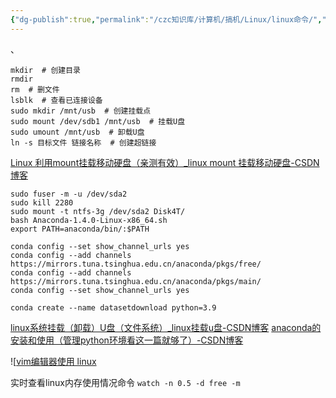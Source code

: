 ```yaml
---
{"dg-publish":true,"permalink":"/czc知识库/计算机/搞机/Linux/linux命令/","dgPassFrontmatter":true,"created":"2024-06-18T17:45:20.647+08:00","updated":"2024-12-08T11:41:39.208+08:00"}
---
```



、
```
mkdir  # 创建目录
rmdir
rm  # 删文件
lsblk  # 查看已连接设备
sudo mkdir /mnt/usb  # 创建挂载点
sudo mount /dev/sdb1 /mnt/usb  # 挂载U盘
sudo umount /mnt/usb  # 卸载U盘
ln -s 目标文件 链接名称  # 创建超链接
```

[Linux 利用mount挂载移动硬盘（亲测有效）\_linux mount 挂载移动硬盘-CSDN博客](https://blog.csdn.net/qq_52302919/article/details/137552864)



```linux
sudo fuser -m -u /dev/sda2
sudo kill 2280
sudo mount -t ntfs-3g /dev/sda2 Disk4T/
bash Anaconda-1.4.0-Linux-x86_64.sh
export PATH=anaconda/bin/:$PATH

conda config --set show_channel_urls yes
conda config --add channels https://mirrors.tuna.tsinghua.edu.cn/anaconda/pkgs/free/
conda config --add channels https://mirrors.tuna.tsinghua.edu.cn/anaconda/pkgs/main/
conda config --set show_channel_urls yes

conda create --name datasetdownload python=3.9
```


[linux系统挂载（卸载）U盘（文件系统）\_linux挂载u盘-CSDN博客](https://blog.csdn.net/stay_zezo/article/details/80715761)
[anaconda的安装和使用（管理python环境看这一篇就够了）-CSDN博客](https://blog.csdn.net/tqlisno1/article/details/108908775)


![[vim编辑器使用 linux](vim%E7%BC%96%E8%BE%91%E5%99%A8%E4%BD%BF%E7%94%A8%20linux.md)

实时查看linux内存使用情况命令
`watch -n 0.5 -d free -m`